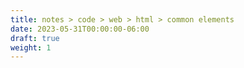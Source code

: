 ```yaml
---
title: notes > code > web > html > common elements
date: 2023-05-31T00:00:00-06:00
draft: true
weight: 1
---
```

